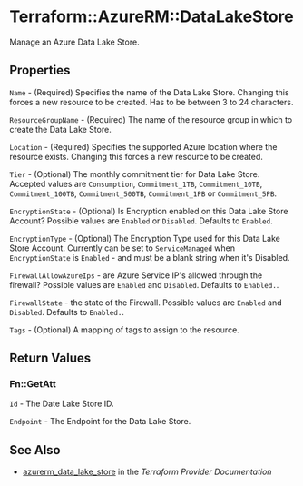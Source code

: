 # Terraform::AzureRM::DataLakeStore

Manage an Azure Data Lake Store.

## Properties

`Name` - (Required) Specifies the name of the Data Lake Store. Changing this forces a new resource to be created. Has to be between 3 to 24 characters.

`ResourceGroupName` - (Required) The name of the resource group in which to create the Data Lake Store.

`Location` - (Required) Specifies the supported Azure location where the resource exists. Changing this forces a new resource to be created.

`Tier` - (Optional) The monthly commitment tier for Data Lake Store. Accepted values are `Consumption`, `Commitment_1TB`, `Commitment_10TB`, `Commitment_100TB`, `Commitment_500TB`, `Commitment_1PB` or `Commitment_5PB`.

`EncryptionState` - (Optional) Is Encryption enabled on this Data Lake Store Account? Possible values are `Enabled` or `Disabled`. Defaults to `Enabled`.

`EncryptionType` - (Optional) The Encryption Type used for this Data Lake Store Account. Currently can be set to `ServiceManaged` when `EncryptionState` is `Enabled` - and must be a blank string when it's Disabled.

`FirewallAllowAzureIps` - are Azure Service IP's allowed through the firewall? Possible values are `Enabled` and `Disabled`. Defaults to `Enabled.`.

`FirewallState` - the state of the Firewall. Possible values are `Enabled` and `Disabled`. Defaults to `Enabled.`.

`Tags` - (Optional) A mapping of tags to assign to the resource.


## Return Values

### Fn::GetAtt

`Id` - The Date Lake Store ID.

`Endpoint` - The Endpoint for the Data Lake Store.

## See Also

* [azurerm_data_lake_store](https://www.terraform.io/docs/providers/azurerm/r/data_lake_store.html) in the _Terraform Provider Documentation_